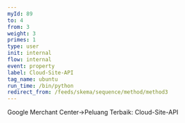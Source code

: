```yaml
---
myId: 89
to: 4
from: 3
weight: 3
primes: 1
type: user
init: internal
flow: internal
event: property
label: Cloud-Site-API
tag_name: ubuntu
run_time: /bin/python
redirect_from: /feeds/skema/sequence/method/method3
---
```

Google Merchant Center->Peluang Terbaik: Cloud-Site-API
